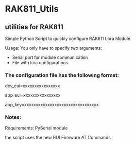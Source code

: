 # RAK811_Utils
## utilities for RAK811
Simple Python Script to quickly configure RAK811 Lora Module.

Usage: You only have to specify two arguments:
  - Serial port for module communication
  - File with lora configurations
### The configuration file has the following format:
dev_eui=xxxxxxxxxxxxxxxx

app_eui=xxxxxxxxxxxxxxxx

app_key=xxxxxxxxxxxxxxxxxxxxxxxxxxxxxxxx

### Notes:
Requirements: PySerial module

the script uses the new RUI Firmware AT Commands
